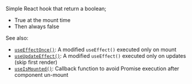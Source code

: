 Simple React hook that return a boolean;

- True at the mount time
- Then always false

See also:

- [`useEffectOnce()`](/react-hook/use-effect-once): A modified `useEffect()` executed only on mount
- [`useUpdateEffect()`](/react-hook/use-update-effect): A modified `useEffect()` executed only on updates (skip first render)
- [`useIsMounted()`](/react-hook/use-is-mounted): Callback function to avoid Promise execution after component un-mount
